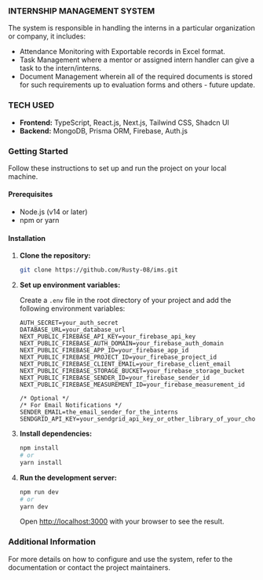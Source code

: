 ### INTERNSHIP MANAGEMENT SYSTEM

The system is responsible in handling the interns in a particular organization or company, it includes:

- Attendance Monitoring with Exportable records in Excel format.
- Task Management where a mentor or assigned intern handler can give a task to the intern/interns.
- Document Management wherein all of the required documents is stored for such requirements up to evaluation forms and others - future update.

### TECH USED

- **Frontend:** TypeScript, React.js, Next.js, Tailwind CSS, Shadcn UI
- **Backend:** MongoDB, Prisma ORM, Firebase, Auth.js

### Getting Started

Follow these instructions to set up and run the project on your local machine.

#### Prerequisites

- Node.js (v14 or later)
- npm or yarn

#### Installation

1. **Clone the repository:**

   ```sh
   git clone https://github.com/Rusty-08/ims.git
   ```

2. **Set up environment variables:**

   Create a `.env` file in the root directory of your project and add the following environment variables:

   ```properties
   AUTH_SECRET=your_auth_secret
   DATABASE_URL=your_database_url
   NEXT_PUBLIC_FIREBASE_API_KEY=your_firebase_api_key
   NEXT_PUBLIC_FIREBASE_AUTH_DOMAIN=your_firebase_auth_domain
   NEXT_PUBLIC_FIREBASE_APP_ID=your_firebase_app_id
   NEXT_PUBLIC_FIREBASE_PROJECT_ID=your_firebase_project_id
   NEXT_PUBLIC_FIREBASE_CLIENT_EMAIL=your_firebase_client_email
   NEXT_PUBLIC_FIREBASE_STORAGE_BUCKET=your_firebase_storage_bucket
   NEXT_PUBLIC_FIREBASE_SENDER_ID=your_firebase_sender_id
   NEXT_PUBLIC_FIREBASE_MEASUREMENT_ID=your_firebase_measurement_id

   /* Optional */
   /* For Email Notifications */
   SENDER_EMAIL=the_email_sender_for_the_interns
   SENDGRID_API_KEY=your_sendgrid_api_key_or_other_library_of_your_choice
   ```

3. **Install dependencies:**

   ```sh
   npm install
   # or
   yarn install
   ```

4. **Run the development server:**

   ```sh
   npm run dev
   # or
   yarn dev
   ```

   Open [http://localhost:3000](http://localhost:3000) with your browser to see the result.

### Additional Information

For more details on how to configure and use the system, refer to the documentation or contact the project maintainers.
